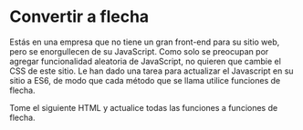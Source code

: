 # Convertir a flecha

Estás en una empresa que no tiene un gran front-end para su sitio web, pero se enorgullecen de su JavaScript. Como solo se preocupan por agregar funcionalidad aleatoria de JavaScript, no quieren que cambie el CSS de este sitio. Le han dado una tarea para actualizar el Javascript en su sitio a ES6, de modo que cada método que se llama utilice funciones de flecha.

Tome el siguiente HTML y actualice todas las funciones a funciones de flecha.